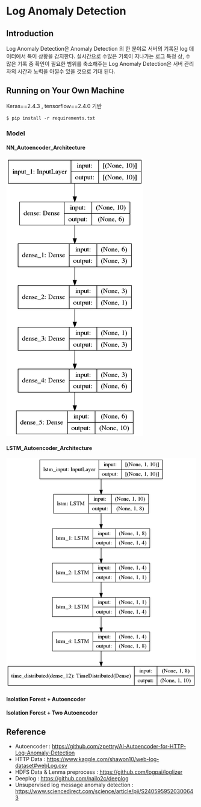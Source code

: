 # Log Anomaly Detection

## Introduction

Log Anomaly Detection은 Anomaly Detection 의 한 분야로 서버의 기록된 log 데이터에서 특이 상황을 감지한다. 실시간으로 수많은 기록이 지나가는 로그 특정 상, 수 많은 기록 중 확인이 필요한 범위를 축소해주는 Log Anomaly Detection은 서버 관리자의 시간과 노력을 아낄수 있을 것으로 기대 된다.

## Running on Your Own Machine

Keras==2.4.3 , tensorflow==2.4.0 기반

```
$ pip install -r requirements.txt
```

### Model

#### NN_Autoencoder_Architecture

![NN_Autoencoder_Architecture](./data/model_plot.png)

#### LSTM_Autoencoder_Architecture
![LSTM_Autoencoder_Architecture](./data/LSTM_model_plot.png)

#### Isolation Forest + Autoencoder


#### Isolation Forest + Two Autoencoder

## Reference

* Autoencoder : https://github.com/zpettry/AI-Autoencoder-for-HTTP-Log-Anomaly-Detection
* HTTP Data : https://www.kaggle.com/shawon10/web-log-dataset#webLog.csv
* HDFS Data & Lenma preprocess : https://github.com/logpai/loglizer 
* Deeplog : https://github.com/nailo2c/deeplog
* Unsupervised log message anomaly detection : https://www.sciencedirect.com/science/article/pii/S2405959520300643
